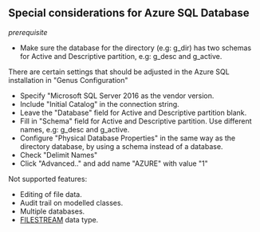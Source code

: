 ## Special considerations for Azure SQL Database

_prerequisite_
* Make sure the database for the directory (e.g: g_dir) has two schemas for Active and Descriptive partition, e.g: g_desc and g_active.

There are certain settings that should be adjusted in the Azure SQL installation in "Genus Configuration"
* Specify "Microsoft SQL Server 2016 as the vendor version.
* Include "Initial Catalog" in the connection string.
* Leave the "Database" field for Active and Descriptive partition blank.
* Fill in "Schema" field for Active and Descriptive partition. Use different names, e.g: g_desc and g_active.
* Configure "Physical Database Properties" in the same way as the directory database, by using a schema instead of a database.
* Check "Delimit Names"
* Click "Advanced.." and add name "AZURE" with value "1"

Not supported features:
* Editing of file data.
* Audit trail on modelled classes.
* Multiple databases.
* [FILESTREAM](https://docs.microsoft.com/en-us/sql/relational-databases/blob/filestream-sql-server) data type.
